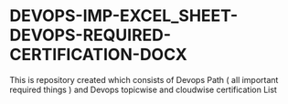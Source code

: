 # DEVOPS-IMP-EXCEL_SHEET-DEVOPS-REQUIRED-CERTIFICATION-DOCX
This is repository created which consists of Devops Path ( all important required things ) and Devops topicwise and cloudwise certification List 
